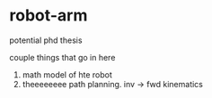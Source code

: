 # robot-arm
potential phd thesis

couple things that go in here
1.  math model of hte robot
2.  theeeeeeee path planning.  inv -> fwd kinematics


